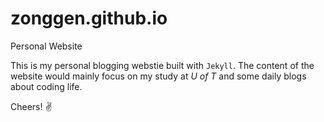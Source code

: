 # zonggen.github.io
Personal Website

This is my personal blogging webstie built with `Jekyll`. The content of the website would mainly focus on my study at *U of T*
and some daily blogs about coding life.  

Cheers! &#9996;
